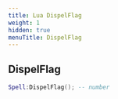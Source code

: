 ```yaml
---
title: Lua DispelFlag
weight: 1
hidden: true
menuTitle: DispelFlag
---
```

## DispelFlag
```lua
Spell:DispelFlag(); -- number
```
